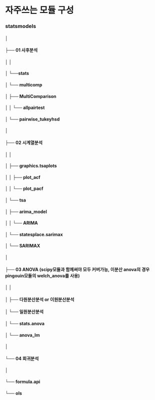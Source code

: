 # 자주쓰는 모듈 구성
### statsmodels
#### │  
#### ├── 01 사후분석  
#### │   │  
#### │   └──stats  
#### │       └── multicomp  
#### │           ├── MultiComparison  
#### │           │   └── allpairtest  
#### │           └── pairwise_tukeyhsd  
#### │  
#### ├── 02 시계열분석  
#### │   │  
#### │   ├── graphics.tsaplots  
#### │   │   ├── plot_acf  
#### │   │   └── plot_pacf  
#### │   └── tsa  
#### │       ├── arima_model  
#### │       │   └── ARIMA  
#### │       └── statesplace.sarimax  
#### │           └── SARIMAX  
#### │  
#### ├── 03 ANOVA (scipy모듈과 함께써야 모두 커버가능, 이분산 anova의 경우 pingouin모듈의 welch_anova를 사용)  
#### │   │  
#### │   ├── 다원분산분석 or 이원분산분석  
#### │   └── 일원분산분석  
#### │       └── stats.anova  
#### │           └── anova_lm  
#### │  
#### └── 04 회귀분석  
####     │  
####     └── formula.api  
####         └── ols  
